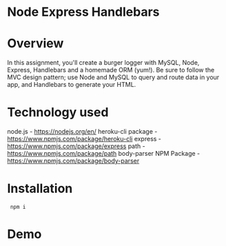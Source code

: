 # Node Express Handlebars

# Overview
In this assignment, you'll create a burger logger with MySQL, Node, Express, Handlebars and a homemade ORM (yum!). Be sure to follow the MVC design pattern; use Node and MySQL to query and route data in your app, and Handlebars to generate your HTML.

# Technology used
node.js - https://nodejs.org/en/
heroku-cli package - https://www.npmjs.com/package/heroku-cli
express - https://www.npmjs.com/package/express
path - https://www.npmjs.com/package/path
body-parser NPM Package - https://www.npmjs.com/package/body-parser

# Installation

``` npm i```

# Demo


